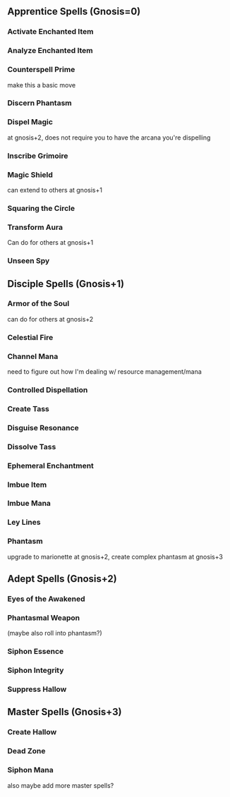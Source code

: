 ## Apprentice Spells (Gnosis=0)

### Activate Enchanted Item

### Analyze Enchanted Item

### Counterspell Prime

make this a basic move

### Discern Phantasm

### Dispel Magic

at gnosis+2, does not require you to have the arcana you're dispelling

### Inscribe Grimoire

### Magic Shield

can extend to others at gnosis+1

### Squaring the Circle

### Transform Aura

Can do for others at gnosis+1

### Unseen Spy

## Disciple Spells (Gnosis+1)

### Armor of the Soul

can do for others at gnosis+2

### Celestial Fire

### Channel Mana

need to figure out how I'm dealing w/ resource management/mana

### Controlled Dispellation

### Create Tass

### Disguise Resonance

### Dissolve Tass

### Ephemeral Enchantment

### Imbue Item

### Imbue Mana

### Ley Lines

### Phantasm

upgrade to marionette at gnosis+2, create complex phantasm at gnosis+3

## Adept Spells (Gnosis+2)

### Eyes of the Awakened

### Phantasmal Weapon

(maybe also roll into phantasm?)

### Siphon Essence

### Siphon Integrity

### Suppress Hallow

## Master Spells (Gnosis+3)

### Create Hallow

### Dead Zone

### Siphon Mana

also maybe add more master spells?